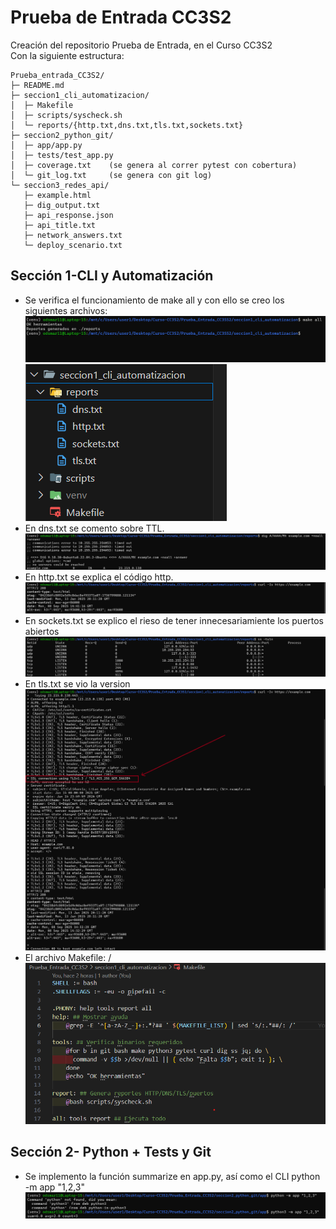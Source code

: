 # Prueba de Entrada CC3S2
Creación del repositorio Prueba de Entrada, en el Curso CC3S2 \
Con la siguiente estructura:
```
Prueba_entrada_CC3S2/
├─ README.md
├─ seccion1_cli_automatizacion/
│  ├─ Makefile
│  ├─ scripts/syscheck.sh
│  └─ reports/{http.txt,dns.txt,tls.txt,sockets.txt}
├─ seccion2_python_git/
│  ├─ app/app.py
│  ├─ tests/test_app.py
│  ├─ coverage.txt    (se genera al correr pytest con cobertura)
│  └─ git_log.txt     (se genera con git log)
└─ seccion3_redes_api/
   ├─ example.html
   ├─ dig_output.txt
   ├─ api_response.json
   ├─ api_title.txt
   ├─ network_answers.txt
   └─ deploy_scenario.txt
```
## Sección 1-CLI y Automatización
- Se verifica el funcionamiento de make all y con ello se creo los siguientes archivos:
  ![Funcionamiento de make all](https://github.com/Odsmar11/Curso-CC3S2/blob/main/Prueba_Entrada_CC3S2/images/image1.png?raw=true)
  ![Make all - Archivos](https://github.com/Odsmar11/Curso-CC3S2/blob/main/Prueba_Entrada_CC3S2/images/image2.png?raw=true)
- En dns.txt se comento sobre TTL.
  ![Make all - Archivos](https://github.com/Odsmar11/Curso-CC3S2/blob/main/Prueba_Entrada_CC3S2/images/image6.png?raw=true)
- En http.txt se explica el código http.
  ![Make all - Archivos](https://github.com/Odsmar11/Curso-CC3S2/blob/main/Prueba_Entrada_CC3S2/images/image4.png?raw=true)
- En sockets.txt se explico el rieso de tener innecesariamiente los puertos abiertos
  ![Make all - Archivos](https://github.com/Odsmar11/Curso-CC3S2/blob/main/Prueba_Entrada_CC3S2/images/image5.png?raw=true)
- En tls.txt se vio la version
  ![Make all - Archivos](https://github.com/Odsmar11/Curso-CC3S2/blob/main/Prueba_Entrada_CC3S2/images/image3.png?raw=true)
- El archivo Makefile: /
  ![Make all - Archivos](https://github.com/Odsmar11/Curso-CC3S2/blob/main/Prueba_Entrada_CC3S2/images/image7.png?raw=true)

## Sección 2- Python + Tests y Git
- Se implemento la función summarize en app.py, así como el CLI python -m app "1,2,3"
  ![Make all - Archivos](https://github.com/Odsmar11/Curso-CC3S2/blob/main/Prueba_Entrada_CC3S2/images/image8.png?raw=true)